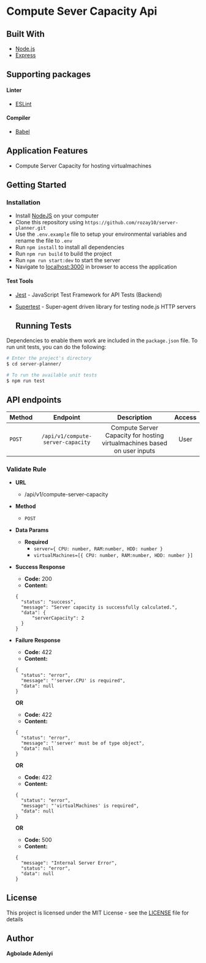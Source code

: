 # Compute Sever Capacity Api

## Built With

- [Node.js](https://nodejs.org/)
- [Express](https://expressjs.com/)

## Supporting packages

#### Linter

- [ESLint](https://eslint.org/)

#### Compiler

- [Babel](https://babeljs.io/)

## Application Features

- Compute Server Capacity for hosting virtualmachines

## Getting Started

### Installation

- Install [NodeJS](https://nodejs.org/) on your computer
- Clone this repository using `https://github.com/rozay10/server-planner.git`
- Use the `.env.example` file to setup your environmental variables and rename the file to `.env`
- Run `npm install` to install all dependencies
- Run `npm run build` to build the project
- Run `npm run start:dev` to start the server
- Navigate to [localhost:3000](http://localhost:4500/) in browser to access the application

#### Test Tools

- [Jest](https://jestjs.io/) - JavaScript Test Framework for API Tests (Backend)
- [Supertest](https://www.npmjs.com/package/supertest) - Super-agent driven
  library for testing node.js HTTP servers

  ## Running Tests

Dependencies to enable them work are included in the `package.json` file. To run unit tests, you can do the following:

```bash
# Enter the project's directory
$ cd server-planner/

# To run the available unit tests
$ npm run test
```

## API endpoints

| Method |             Endpoint              |                               Description                                | Access |
| :----- | :-------------------------------: | :----------------------------------------------------------------------: | :----: |
| `POST` | `/api/v1/compute-server-capacity` | Compute Server Capacity for hosting virtualmachines based on user inputs |  User  |

### **Validate Rule**

- **URL**
  - /api/v1/compute-server-capacity
- **Method**
  - `POST`
- **Data Params**
  - **Required**
    - `server={ CPU: number, RAM:number, HDD: number }`
    - `virtualMachines=[{ CPU: number, RAM:number, HDD: number }]`
- **Success Response**
  - **Code:** 200
  - **Content:**
  ```
  {
    "status": "success",
    "message": "Server capacity is successfully calculated.",
    "data": {
        "serverCapacity": 2
    }
  }
  ```
- **Failure Response**

  - **Code:** 422
  - **Content:**

  ```
  {
    "status": "error",
    "message": "'server.CPU' is required",
    "data": null
  }
  ```

  **OR**

  - **Code:** 422
  - **Content:**

  ```
  {
    "status": "error",
    "message": "'server' must be of type object",
    "data": null
  }
  ```

  **OR**

  - **Code:** 422
  - **Content:**

  ```
  {
    "status": "error",
    "message": "'virtualMachines' is required",
    "data": null
  }
  ```

  **OR**

  - **Code:** 500
  - **Content:**

  ```
  {
    "message": "Internal Server Error",
    "status": "error",
    "data": null
  }
  ```

## License

This project is licensed under the MIT License - see the [LICENSE](LICENSE) file for details

## Author

**Agbolade Adeniyi**
